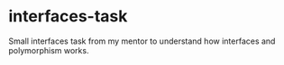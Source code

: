 # interfaces-task
Small interfaces task from my mentor to understand how interfaces and polymorphism works.
